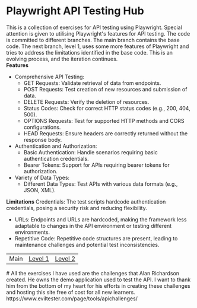 # Playwright API Testing Hub
This is a collection of exercises for API testing using Playwright. Special attention is given to utilising Playwright's features for API testing. The code is committed to different branches. The main branch contains the base code. The next branch, level 1, uses some more features of Playwright and tries to address the limitations identified in the base code. This is an evolving process, and the iteration continues.<br>
**Features**
- Comprehensive API Testing:
  - GET Requests: Validate retrieval of data from endpoints.
  - POST Requests: Test creation of new resources and submission of data.
  - DELETE Requests: Verify the deletion of resources.
  - Status Codes: Check for correct HTTP status codes (e.g., 200, 404, 500).
  - OPTIONS Requests: Test for supported HTTP methods and CORS configurations.
  - HEAD Requests: Ensure headers are correctly returned without the response body.
- Authentication and Authorization:
  - Basic Authentication: Handle scenarios requiring basic authentication credentials.
  - Bearer Tokens: Support for APIs requiring bearer tokens for authorization.
- Variety of Data Types:
  - Different Data Types: Test APIs with various data formats (e.g., JSON, XML).
    
**Limitations**
Credentials: The test scripts hardcode authentication credentials, posing a security risk and reducing flexibility.
- URLs: Endpoints and URLs are hardcoded, making the framework less adaptable to changes in the API environment or testing different environments.
- Repetitive Code: Repetitive code structures are present, leading to maintenance challenges and potential test inconsistencies.

<table>
  <tr>
    <td>Main</td>
    <td><a href="https://github.com/Cerosh/apiChallenges.github.io/tree/level.1">Level 1</a></td>
    <td><a href="https://github.com/Cerosh/apiChallenges.github.io/tree/level.2">Level 2</a></td>
  </tr>
</table>
#
All the exercises I have used are the challenges that  Alan Richardson created. He owns the demo application used to test the API. I want to thank him from the bottom of my heart for his efforts in creating these challenges and hosting this site free of cost for all new learners.
https://www.eviltester.com/page/tools/apichallenges/<br>
